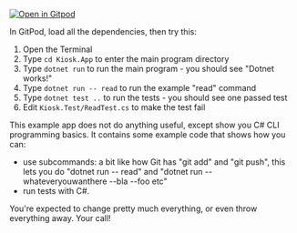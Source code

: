 [![Open in Gitpod](https://gitpod.io/button/open-in-gitpod.svg)](https://gitpod.io/#https://github.com/ooti2022/blue)

In GitPod, load all the dependencies, then try this:

1. Open the Terminal
2. Type `cd Kiosk.App` to enter the main program directory
3. Type `dotnet run` to run the main program - you should see "Dotnet works!"
4. Type `dotnet run -- read` to run the example "read" command
5. Type `dotnet test ..` to run the tests - you should see one passed test
6. Edit `Kiosk.Test/ReadTest.cs` to make the test fail

This example app does not do anything useful, except show you C# CLI programming basics.
It contains some example code that shows how you can:
- use subcommands: a bit like how Git has "git add" and "git push", this lets you do "dotnet run -- read" and "dotnet run -- whateveryouwanthere --bla --foo etc"
- run tests with C#.

You're expected to change pretty much everything, or even throw everything away. Your call! 
